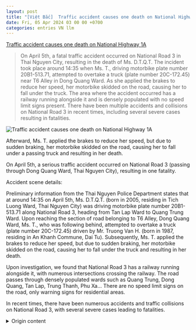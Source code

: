 ```yaml
---
layout: post
title: "[Việt Bắc]  Traffic accident causes one death on National Highway 1A"
date: Fri, 05 Apr 2024 03 00 00 +0700
categories: entries VN llm
---
```

[ Traffic accident causes one death on National Highway 1A](https://baothainguyen.vn/giao-thong/202404/tai-nan-giao-thong-khien-mot-nguoi-tu-vong-tren-duong-viet-bac-9b625e4/)

> On April 5th, a fatal traffic accident occurred on National Road 3 in Thai Nguyen City, resulting in the death of Ms. D.T.Q.T. The incident took place around 14:35 when Ms. T., driving motorbike plate number 20B1-513.71, attempted to overtake a truck (plate number 20C-172.45) near T6 Alley in Dong Quang Ward. As she applied the brakes to reduce her speed, her motorbike skidded on the road, causing her to fall under the truck. The area where the accident occurred has a railway running alongside it and is densely populated with no speed limit signs present. There have been multiple accidents and collisions on National Road 3 in recent times, including several severe cases resulting in fatalities.

![ Traffic accident causes one death on National Highway 1A](https://baothainguyen.vn/file/e7837c027f6ecd14017ffa4e5f2a0e34/042024/1-hien_truong_3_20240405174717_20240405190856.jpg)

 Afterward, Ms. T. applied the brakes to reduce her speed, but due to sudden braking, her motorbike skidded on the road, causing her to fall under a passing truck and resulting in her death.

On April 5th, a serious traffic accident occurred on National Road 3 (passing through Dong Quang Ward, Thai Nguyen City), resulting in one fatality.

Accident scene details:

Preliminary information from the Thai Nguyen Police Department states that at around 14:35 on April 5th, Ms. D.T.Q.T. (born in 2005, residing in Tich Luong Ward, Thai Nguyen City) was driving motorbike plate number 20B1-513.71 along National Road 3, heading from Tan Lap Ward to Quang Trung Ward. Upon reaching the section of road belonging to T6 Alley, Dong Quang Ward, Ms. T., who was following behind, attempted to overtake a truck (plate number 20C-172.45) driven by Mr. Truong Van H. (born in 1987, residing in An Khanh Commune, Dai Tu). Subsequently, Ms. T. applied the brakes to reduce her speed, but due to sudden braking, her motorbike skidded on the road, causing her to fall under the truck and resulting in her death.

Upon investigation, we found that National Road 3 has a railway running alongside it, with numerous intersections crossing the railway. The road passes through densely populated wards such as Quang Trung, Dong Quang, Tan Lap, Trung Thanh, Phu Xa... There are no speed limit signs on the road, only warning signs for residential areas.

In recent times, there have been numerous accidents and traffic collisions on National Road 3, with several severe cases leading to fatalities.

<details>
  <summary>Origin content</summary>
  ---
layout: post
title: " [Việt Bắc] Tai nạn giao thông khiến một người tử vong trên đường Việt Bắc"
date: Fri, 05 Apr 2024 03:00:00 +0700
categories: entries VN
---
[Tai nạn giao thông khiến một người tử vong trên đường Việt Bắc](https://baothainguyen.vn/giao-thong/202404/tai-nan-giao-thong-khien-mot-nguoi-tu-vong-tren-duong-viet-bac-9b625e4/)

![Tai nạn giao thông khiến một người tử vong trên đường Việt Bắc](https://baothainguyen.vn/file/e7837c027f6ecd14017ffa4e5f2a0e34/042024/1-hien_truong_3_20240405174717_20240405190856.jpg)

Sau đó, chị T. bóp phanh xe để giảm tốc độ nhưng do phanh gấp nên xe máy bị trượt rê trên đường, chị T. ngã vào gầm xe ô tô tải và tử vong.

Chiều 5-4, tại đường Việt Bắc, (đoạn qua phường Đồng Quang, TP. Thái Nguyên) xảy ra vụ tai nạn giao thông nghiêm trọng khiến một người tử vong.

Hiện trường vụ tai nạn.

Thông tin ban đầu từ Cơ quan Cảnh sát điều tra Công an TP. Thái Nguyên: Khoảng 14 giờ 35 phút ngày 5-4, chị D.T.Q.T. (sinh năm 2005, ở phường Tích Lương, TP. Thái Nguyên) điều khiển xe máy biển kiểm soát 20B1-513.71 đi trên đường Việt Bắc, hướng từ phường Tân Lập đến phường Quang Trung. Khi đến đoạn đường thuộc tổ 6, phường Đồng Quang, chị T. đi từ phía sau vượt bên phải lên ngang xe ô tô tải biển kiểm soát 20C-172.45 do anh Trương Văn H. (sinh năm 1987, ở xã An Khánh, Đại Từ) điều khiển. Sau đó, chị T. bóp phanh xe để giảm tốc độ nhưng do phanh gấp nên xe máy bị trượt rê trên đường, chị T. ngã vào gầm xe ô tô tải và tử vong.

Theo tìm hiểu của chúng tôi, tuyến đường Việt Bắc có đường sắt chạy song song, nhiều lối giao cắt với đường sắt, đi qua địa phận các phường: Quang Trung, Đồng Quang, Tân Lập, Trung Thành, Phú Xá… Trên đường không cắm biển giới hạn tốc độ mà chỉ có biển báo hiệu khu đông dân cư.

Thời gian vừa qua, trên đường Việt Bắc xảy ra nhiều vụ va quệt, tai nạn giao thông, trong đó có không ít vụ nghiêm trọng dẫn đến nạn nhân tử vong.


</details>

